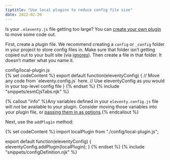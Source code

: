 ```yaml
---
tiptitle: "Use local plugins to reduce config file size"
date: 2022-02-20
---
```


Is your `.eleventy.js` file getting too large? You can [create your own plugin](/docs/plugins/#creating-a-plugin) to move some code out.

First, create a plugin file. We recommend creating a `config` or `_config` folder in your project to store config files in. Make sure that folder isn’t getting copied out to your built site (via [ignores](/docs/ignores.md)). Then create a file in that folder. It doesn’t matter what you name it.

<div class="codetitle codetitle-right-md">config/local-plugin.js</div>
{% set codeContent %}
export default function(eleventyConfig) {
	// Move any code from `eleventy.config.js` here.
	// Use eleventyConfig as you would in your top-level config file
}
{% endset %}
{% include "snippets/esmCjsTabs.njk" %}

{% callout "info" %}Any variables defined in your <code>eleventy.config.js</code> file will <em>not</em> be available to your plugin. Consider moving those variables into your plugin file, or <a href="/docs/plugins/#plugin-configuration-options">passing them in as options</a>.{% endcallout %}

Next, use the `addPlugin` method:

{% set codeContent %}
import localPlugin from "./config/local-plugin.js";

export default function(eleventyConfig) {
	eleventyConfig.addPlugin(localPlugin);
}
{% endset %}
{% include "snippets/configDefinition.njk" %}